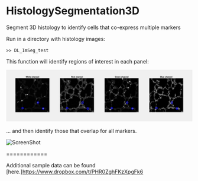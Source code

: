 # HistologySegmentation3D
Segment 3D histology to identify cells that co-express multiple markers




Run in a directory with histology images:
```
>> DL_ImSeg_test
```

This function will identify regions of interest in each panel:

![ScreenShot](img/image01.png)

... and then identify those that overlap for all markers.

![ScreenShot](img/image02.png)


============

Additional sample data can be found [here.]https://www.dropbox.com/t/PHR0ZghFKzXpgFk6
